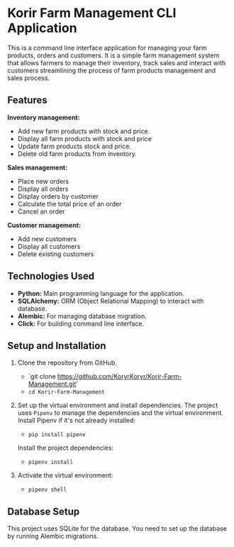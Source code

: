 # Korir Farm Management CLI Application

This is a command line interface application for managing your farm products, orders and customers. It is a simple farm management system that allows farmers to manage their inventory, track sales and interact with customers streamlining the process of farm products management and sales process.

## Features

**Inventory management:**

- Add new farm products with stock and price.
- Display all farm products with stock and price
- Update farm products stock and price.
- Delete old farm products from inventory.

**Sales management:**

- Place new orders
- Display all orders
- Display orders by customer
- Calculate the total price of an order
- Cancel an order

**Customer management:**

- Add new customers
- Display all customers
- Delete existing customers

## Technologies Used

- **Python:** Main programming language for the application.
- **SQLAlchemy:** ORM (Object Relational Mapping) to interact with database.
- **Alembic:** For managing database migration.
- **Click:** For building command line interface.

## Setup and Installation

1. Clone the repository from GitHub.

   - `git clone https://github.com/KoryrKoryr/Korir-Farm-Management.git'
   - `cd Korir-Farm-Management`

2. Set up the virtual environment and install dependencies.
   The project uses `Pipenv` to manage the dependencies and the virtual environment. Install Pipenv if it's not already installed:

   - `pip install pipenv`

   Install the project dependencies:

   - `pipenv install`

3. Activate the virtual environment:

   - `pipenv shell`

## Database Setup

This project uses SQLite for the database. You need to set up the database by running Alembic migrations.
